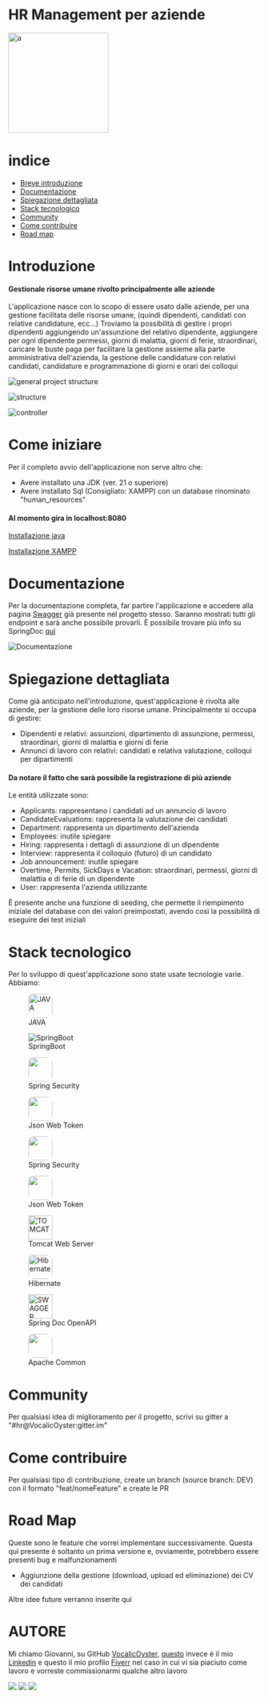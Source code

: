 # HR Management per aziende


<img src="/images/ForeachSolutions.jpg" width="200" height="200" style="border-radius: 2px;" alt="a">

# indice
- [Breve introduzione](#introduzione)
- [Documentazione](#documentazione)
- [Spiegazione dettagliata](#spiegazione-dettagliata)
- [Stack tecnologico](#stack-tecnologico)
- [Community](#community)
- [Come contribuire](#come-contribuire)
- [Road map](#road-map)


# Introduzione
#### Gestionale risorse umane rivolto principalmente alle aziende

L'applicazione nasce con lo scopo di essere usato dalle aziende, per una gestione facilitata 
delle risorse umane, (quindi dipendenti, candidati con relative candidature, ecc...)
Troviamo la possibilità di gestire i propri dipendenti aggiungendo un'assunzione del
relativo dipendente, aggiungere per ogni dipendente permessi, giorni di malattia, 
giorni di ferie, straordinari, caricare le buste paga per facilitare la gestione assieme alla parte amministrativa dell'azienda, 
la gestione delle candidature con relativi candidati, candidature e programmazione di giorni e orari dei
colloqui


![general project structure](/images/project%20structure.png) 

![structure](/images/structure.png) 

![controller](/images/controller.png)


# Come iniziare

Per il completo avvio dell'applicazione non serve altro che:

- Avere installato una JDK (ver. 21 o superiore) 
- Avere installato Sql (Consigliato: XAMPP) con un database rinominato "human_resources"
#### Al momento gira in localhost:8080
[Installazione java](https://www.java.com/it/download/manual.jsp)

[Installazione XAMPP](https://www.apachefriends.org/it/index.html)

# Documentazione
Per la documentazione completa, far partire l'applicazione e accedere alla pagina [Swagger](http://localhost:8080/swagger-ui/index.html) 
già presente nel progetto stesso.
Saranno mostrati tutti gli endpoint e sarà anche possibile provarli. È possibile trovare
più info su SpringDoc [qui](https://springdoc.org/)

![Documentazione](/images/documentazione.png)


# Spiegazione dettagliata
Come già anticipato nell'introduzione, quest'applicazione è rivolta alle aziende, 
per la gestione delle loro risorse umane. Principalmente si occupa di gestire:

- Dipendenti e relativi: assunzioni, dipartimento di assunzione, permessi, straordinari, giorni di malattia e giorni di ferie 
- Annunci di lavoro con relativi: candidati e relativa valutazione, colloqui per dipartimenti

#### Da notare il fatto che sarà possibile la registrazione di più aziende
Le entità utilizzate sono: 

- Applicants: rappresentano i candidati ad un annuncio di lavoro 
- CandidateEvaluations: rappresenta la valutazione dei candidati
- Department: rappresenta un dipartimento dell'azienda 
- Employees: inutile spiegare
- Hiring: rappresenta i dettagli di assunzione di un dipendente
- Interview: rappresenta il colloquio (futuro) di un candidato
- Job announcement: inutile spiegare
- Overtime, Permits, SickDays e Vacation: straordinari, permessi, giorni di malattia e di ferie di un dipendente
- User: rappresenta l'azienda utilizzante


È presente anche una funzione di seeding, che permette il riempimento iniziale del database con dei valori preimpostati,
avendo così la possibilità di eseguire dei test iniziali


# Stack tecnologico

Per lo sviluppo di quest'applicazione sono state usate tecnologie varie. Abbiamo:

<figure>
<img src="https://logowik.com/content/uploads/images/java1655.logowik.com.webp" width="48" height="48" style="border-radius: 10px" alt="JAVA"/>
<figcaption>JAVA</figcaption>
</figure>

<figure>
    <img src="/images/icons8-spring-boot-48.png" alt="SpringBoot" />
    <figcaption>SpringBoot</figcaption>
</figure>

<figure>
<img src="images/springsecurity.png" width="48" height="48" style="border-radius: 10px"/>
<figcaption>Spring Security</figcaption>
</figure>

<figure>
<img src="https://upload.wikimedia.org/wikipedia/commons/8/87/Sql_data_base_with_logo.png" height="48" style="border-radius: 10px"/>
<figcaption>Json Web Token</figcaption>
</figure>

<figure>
<img src="images/springsecurity.png" width="48" height="48" style="border-radius: 10px"/>
<figcaption>Spring Security</figcaption>
</figure>

<figure>
<img src="https://seeklogo.com/images/J/json-web-tokens-jwt-io-logo-C003DEC47A-seeklogo.com.png" width="48" height="48" style="border-radius: 10px"/>
<figcaption>Json Web Token</figcaption>
</figure>

<figure>
<img src="images/tomcat.png"width="48" height="48" alt="TOMCAT"/>
<figcaption>Tomcat Web Server</figcaption>
</figure>

<figure>
    <img src="https://miro.medium.com/v2/resize:fit:400/0*jba3dz1j64rfhl5i.jpg" width="48" height="48" style="border-radius: 10px"  alt="Hibernate" />
    <figcaption>Hibernate</figcaption>
</figure>

<figure>
<img src="https://help.apiary.io/images/swagger-logo.png" width="48" height="48" alt="SWAGGER"/>
<figcaption>Spring Doc OpenAPI</figcaption>
</figure>

<figure>
<img src="images/Apache_Feather_Logo.png" width="48" height="48" style="border-radius: 10px"/>
<figcaption>Apache Common</figcaption>
</figure>

# Community

Per qualsiasi idea di miglioramento per il progetto, scrivi su gitter a "#hr@VocalicOyster:gitter.im"

# Come contribuire

Per qualsiasi tipo di contribuzione, create un branch (source branch: DEV) con il formato "feat/nomeFeature" 
e create le PR

# Road Map

Queste sono le feature che vorrei implementare successivamente. Questa qui presente è soltanto un prima versione
e, ovviamente, potrebbero essere presenti bug e malfunzionamenti

- Aggiunzione della gestione (download, upload ed eliminazione) dei CV dei candidati

Altre idee future verranno inserite qui


# AUTORE

Mi chiamo Giovanni, su GitHub [VocalicOyster](https://github.com/VocalicOyster), [questo]() invece è
il mio [Linkedin]() e questo il mio profilo [Fiverr]() nel caso in cui vi sia piaciuto come lavoro e 
vorreste commissionarmi qualche altro lavoro

[![](https://img.shields.io/badge/linkedin-blue?logo=linkedin)](https://www.linkedin.com/in/giovanni-innaimi/) 
[![](https://img.shields.io/badge/Fiverr-green?logo=fiverr&labelColor=%23004F1B)](https://it.fiverr.com/giovanniinnaimi)
[![](https://img.shields.io/badge/Instagram-%23E3314C?logo=instagram&logoColor=white)](https://www.instagram.com/foreachsolutions/)

